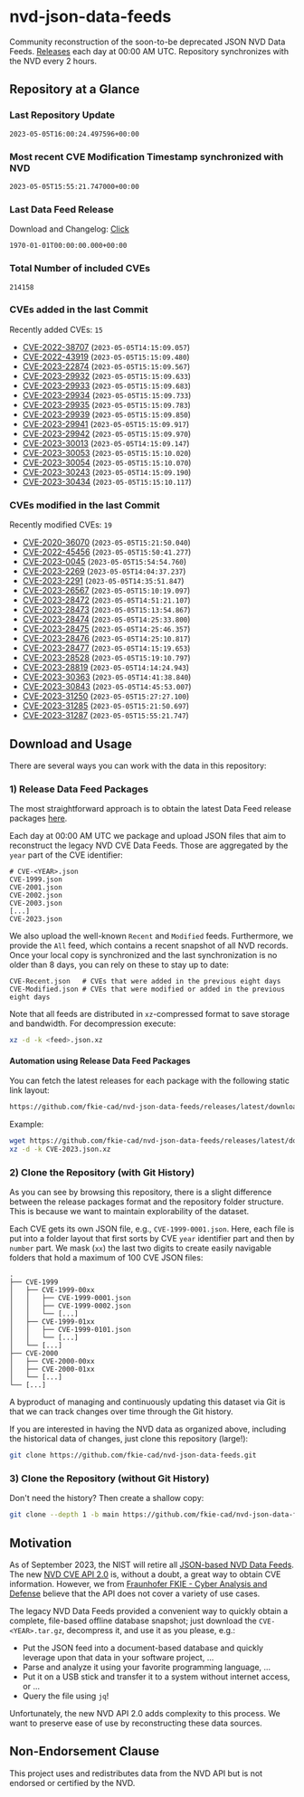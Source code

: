 # nvd-json-data-feeds

Community reconstruction of the soon-to-be deprecated JSON NVD Data Feeds. 
[Releases](releases/latest) each day at 00:00 AM UTC.
Repository synchronizes with the NVD every 2 hours.

## Repository at a Glance

### Last Repository Update

```plain
2023-05-05T16:00:24.497596+00:00
```

### Most recent CVE Modification Timestamp synchronized with NVD

```plain
2023-05-05T15:55:21.747000+00:00
```

### Last Data Feed Release

Download and Changelog: [Click](releases/latest)

```plain
1970-01-01T00:00:00.000+00:00
```

### Total Number of included CVEs

```plain
214158
```

### CVEs added in the last Commit

Recently added CVEs: `15`

* [CVE-2022-38707](CVE-2022/CVE-2022-387xx/CVE-2022-38707.json) (`2023-05-05T14:15:09.057`)
* [CVE-2022-43919](CVE-2022/CVE-2022-439xx/CVE-2022-43919.json) (`2023-05-05T15:15:09.480`)
* [CVE-2023-22874](CVE-2023/CVE-2023-228xx/CVE-2023-22874.json) (`2023-05-05T15:15:09.567`)
* [CVE-2023-29932](CVE-2023/CVE-2023-299xx/CVE-2023-29932.json) (`2023-05-05T15:15:09.633`)
* [CVE-2023-29933](CVE-2023/CVE-2023-299xx/CVE-2023-29933.json) (`2023-05-05T15:15:09.683`)
* [CVE-2023-29934](CVE-2023/CVE-2023-299xx/CVE-2023-29934.json) (`2023-05-05T15:15:09.733`)
* [CVE-2023-29935](CVE-2023/CVE-2023-299xx/CVE-2023-29935.json) (`2023-05-05T15:15:09.783`)
* [CVE-2023-29939](CVE-2023/CVE-2023-299xx/CVE-2023-29939.json) (`2023-05-05T15:15:09.850`)
* [CVE-2023-29941](CVE-2023/CVE-2023-299xx/CVE-2023-29941.json) (`2023-05-05T15:15:09.917`)
* [CVE-2023-29942](CVE-2023/CVE-2023-299xx/CVE-2023-29942.json) (`2023-05-05T15:15:09.970`)
* [CVE-2023-30013](CVE-2023/CVE-2023-300xx/CVE-2023-30013.json) (`2023-05-05T14:15:09.147`)
* [CVE-2023-30053](CVE-2023/CVE-2023-300xx/CVE-2023-30053.json) (`2023-05-05T15:15:10.020`)
* [CVE-2023-30054](CVE-2023/CVE-2023-300xx/CVE-2023-30054.json) (`2023-05-05T15:15:10.070`)
* [CVE-2023-30243](CVE-2023/CVE-2023-302xx/CVE-2023-30243.json) (`2023-05-05T14:15:09.190`)
* [CVE-2023-30434](CVE-2023/CVE-2023-304xx/CVE-2023-30434.json) (`2023-05-05T15:15:10.117`)


### CVEs modified in the last Commit

Recently modified CVEs: `19`

* [CVE-2020-36070](CVE-2020/CVE-2020-360xx/CVE-2020-36070.json) (`2023-05-05T15:21:50.040`)
* [CVE-2022-45456](CVE-2022/CVE-2022-454xx/CVE-2022-45456.json) (`2023-05-05T15:50:41.277`)
* [CVE-2023-0045](CVE-2023/CVE-2023-00xx/CVE-2023-0045.json) (`2023-05-05T15:54:54.760`)
* [CVE-2023-2269](CVE-2023/CVE-2023-22xx/CVE-2023-2269.json) (`2023-05-05T14:04:37.237`)
* [CVE-2023-2291](CVE-2023/CVE-2023-22xx/CVE-2023-2291.json) (`2023-05-05T14:35:51.847`)
* [CVE-2023-26567](CVE-2023/CVE-2023-265xx/CVE-2023-26567.json) (`2023-05-05T15:10:19.097`)
* [CVE-2023-28472](CVE-2023/CVE-2023-284xx/CVE-2023-28472.json) (`2023-05-05T14:51:21.107`)
* [CVE-2023-28473](CVE-2023/CVE-2023-284xx/CVE-2023-28473.json) (`2023-05-05T15:13:54.867`)
* [CVE-2023-28474](CVE-2023/CVE-2023-284xx/CVE-2023-28474.json) (`2023-05-05T14:25:33.800`)
* [CVE-2023-28475](CVE-2023/CVE-2023-284xx/CVE-2023-28475.json) (`2023-05-05T14:25:46.357`)
* [CVE-2023-28476](CVE-2023/CVE-2023-284xx/CVE-2023-28476.json) (`2023-05-05T14:25:10.817`)
* [CVE-2023-28477](CVE-2023/CVE-2023-284xx/CVE-2023-28477.json) (`2023-05-05T14:15:19.653`)
* [CVE-2023-28528](CVE-2023/CVE-2023-285xx/CVE-2023-28528.json) (`2023-05-05T15:19:10.797`)
* [CVE-2023-28819](CVE-2023/CVE-2023-288xx/CVE-2023-28819.json) (`2023-05-05T14:14:24.943`)
* [CVE-2023-30363](CVE-2023/CVE-2023-303xx/CVE-2023-30363.json) (`2023-05-05T14:41:38.840`)
* [CVE-2023-30843](CVE-2023/CVE-2023-308xx/CVE-2023-30843.json) (`2023-05-05T14:45:53.007`)
* [CVE-2023-31250](CVE-2023/CVE-2023-312xx/CVE-2023-31250.json) (`2023-05-05T15:27:27.100`)
* [CVE-2023-31285](CVE-2023/CVE-2023-312xx/CVE-2023-31285.json) (`2023-05-05T15:21:50.697`)
* [CVE-2023-31287](CVE-2023/CVE-2023-312xx/CVE-2023-31287.json) (`2023-05-05T15:55:21.747`)


## Download and Usage

There are several ways you can work with the data in this repository:

### 1) Release Data Feed Packages

The most straightforward approach is to obtain the latest Data Feed release packages [here](releases/latest).

Each day at 00:00 AM UTC we package and upload JSON files that aim to reconstruct the legacy NVD CVE Data Feeds.
Those are aggregated by the `year` part of the CVE identifier:

```
# CVE-<YEAR>.json
CVE-1999.json
CVE-2001.json
CVE-2002.json
CVE-2003.json
[...]
CVE-2023.json
```

We also upload the well-known `Recent` and `Modified` feeds.
Furthermore, we provide the `All` feed, which contains a recent snapshot of all NVD records.
Once your local copy is synchronized and the last synchronization is no older than 8 days, you can rely on these to stay up to date:

```plain
CVE-Recent.json   # CVEs that were added in the previous eight days
CVE-Modified.json # CVEs that were modified or added in the previous eight days
```

Note that all feeds are distributed in `xz`-compressed format to save storage and bandwidth.
For decompression execute:

```sh
xz -d -k <feed>.json.xz
```


#### Automation using Release Data Feed Packages

You can fetch the latest releases for each package with the following static link layout:

```sh
https://github.com/fkie-cad/nvd-json-data-feeds/releases/latest/download/CVE-<YEAR>.json.xz
```

Example:

```sh
wget https://github.com/fkie-cad/nvd-json-data-feeds/releases/latest/download/CVE-2023.json.xz
xz -d -k CVE-2023.json.xz
```

### 2) Clone the Repository (with Git History)

As you can see by browsing this repository, there is a slight difference between the release packages format and the repository folder structure.
This is because we want to maintain explorability of the dataset.

Each CVE gets its own JSON file, e.g., `CVE-1999-0001.json`.
Here, each file is put into a folder layout that first sorts by CVE `year` identifier part and then by `number` part.
We mask (`xx`) the last two digits to create easily navigable folders that hold a maximum of 100 CVE JSON files:

```plain
.
├── CVE-1999
│   ├── CVE-1999-00xx
│   │   ├── CVE-1999-0001.json
│   │   ├── CVE-1999-0002.json
│   │   └── [...]
│   ├── CVE-1999-01xx
│   │   ├── CVE-1999-0101.json
│   │   └── [...]
│   └── [...]
├── CVE-2000
│   ├── CVE-2000-00xx
│   ├── CVE-2000-01xx
│   └── [...]
└── [...]
```

A byproduct of managing and continuously updating this dataset via Git is that we can track changes over time through the Git history.

If you are interested in having the NVD data as organized above, including the historical data of changes, just clone this repository (large!):

```sh
git clone https://github.com/fkie-cad/nvd-json-data-feeds.git
```

### 3) Clone the Repository (without Git History)

Don't need the history? Then create a shallow copy:

```sh
git clone --depth 1 -b main https://github.com/fkie-cad/nvd-json-data-feeds.git
```

## Motivation

As of September 2023, the NIST will retire all [JSON-based NVD Data Feeds](https://nvd.nist.gov/vuln/data-feeds#divRetirementBanner-1).
The new [NVD CVE API 2.0](https://nvd.nist.gov/developers/vulnerabilities) is, without a doubt, a great way to obtain CVE information.
However, we from [Fraunhofer FKIE - Cyber Analysis and Defense](https://www.fkie.fraunhofer.de/en/departments/cad.html) believe that the API does not cover a variety of use cases.

The legacy NVD Data Feeds provided a convenient way to quickly obtain a complete, file-based offline database snapshot; just download the `CVE-<YEAR>.tar.gz`, decompress it, and use it as you please, e.g.:

* Put the JSON feed into a document-based database and quickly leverage upon that data in your software project, ...
* Parse and analyze it using your favorite programming language, ...
* Put it on a USB stick and transfer it to a system without internet access, or ...
* Query the file using `jq`!

Unfortunately, the new NVD API 2.0 adds complexity to this process.
We want to preserve ease of use by reconstructing these data sources.

## Non-Endorsement Clause

This project uses and redistributes data from the NVD API but is not endorsed or certified by the NVD.